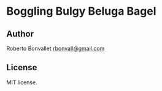 # Boggling Bulgy Beluga Bagel

## Author

Roberto Bonvallet <rbonvall@gmail.com>

## License

MIT license.
